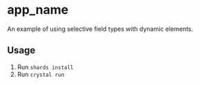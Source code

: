 # app_name

An example of using selective field types with dynamic elements.

## Usage

1. Run `shards install`
2. Run `crystal run`
